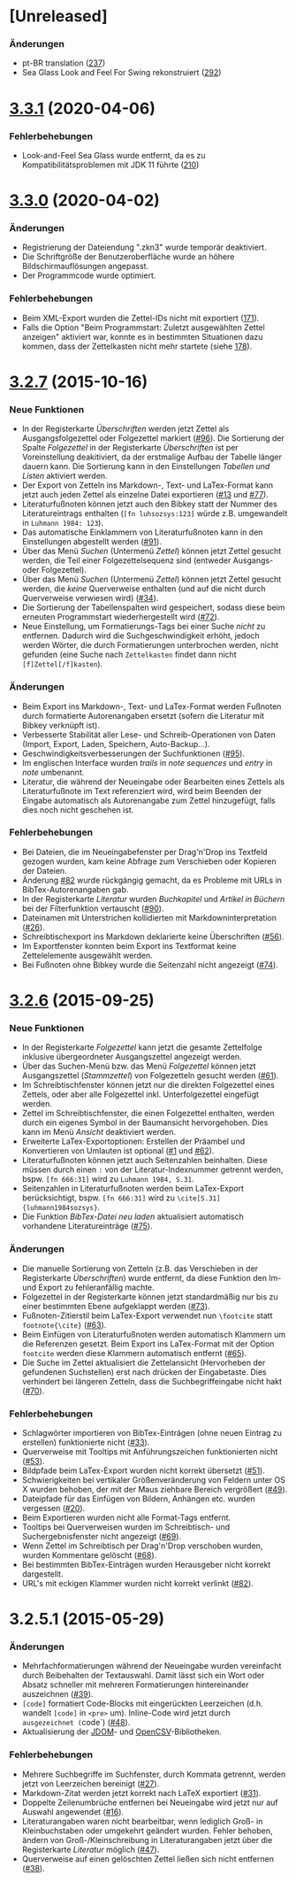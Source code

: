 # [Unreleased]
### Änderungen
- pt-BR translation ([237](https://github.com/Zettelkasten-Team/Zettelkasten/issues/237))
- Sea Glass Look and Feel For Swing rekonstruiert ([292](https://github.com/Zettelkasten-Team/Zettelkasten/issues/292))

<a name="v3.3.1"></a>
# [3.3.1](https://github.com/Zettelkasten-Team/Zettelkasten/compare/v3.3.0...v3.3.1) (2020-04-06)
### Fehlerbehebungen
- Look-and-Feel Sea Glass wurde entfernt, da es zu Kompatibilitätsproblemen mit JDK 11 führte ([210](https://github.com/Zettelkasten-Team/Zettelkasten/issues/210))

<a name="v3.3.0"></a>
# [3.3.0](https://github.com/Zettelkasten-Team/Zettelkasten/compare/3.2.7...v3.3.0) (2020-04-02)
### Änderungen
- Registrierung der Dateiendung ".zkn3" wurde temporär deaktiviert.
- Die Schriftgröße der Benutzeroberfläche wurde an höhere Bildschirmauflösungen angepasst.
- Der Programmcode wurde optimiert.
### Fehlerbehebungen
- Beim XML-Export wurden die Zettel-IDs nicht mit exportiert ([171](https://github.com/Zettelkasten-Team/Zettelkasten/issues/171)).
- Falls die Option "Beim Programmstart: Zuletzt ausgewählten Zettel anzeigen" aktiviert war, konnte es in bestimmten Situationen dazu kommen, dass der Zettelkasten nicht mehr startete (siehe [178](https://github.com/Zettelkasten-Team/Zettelkasten/issues/178)). 
<a name="3.2.7"></a>
# [3.2.7](https://github.com/Zettelkasten-Team/Zettelkasten/compare/3.2.6...3.2.7) (2015-10-16)

### Neue Funktionen
- In der Registerkarte _Überschriften_ werden jetzt Zettel als Ausgangsfolgezettel oder Folgezettel markiert ([#96](https://github.com/Zettelkasten-Team/Zettelkasten/issues/96)). Die Sortierung der Spalte _Folgezettel_ in der Registerkarte _Überschriften_ ist per Voreinstellung deakitiviert, da der erstmalige Aufbau der Tabelle länger dauern kann. Die Sortierung kann in den Einstellungen _Tabellen und Listen_ aktiviert werden.
- Der Export von Zetteln ins Markdown-, Text- und LaTex-Format kann jetzt auch jeden Zettel als einzelne Datei exportieren ([#13](https://github.com/Zettelkasten-Team/Zettelkasten/issues/13) und [#77](https://github.com/Zettelkasten-Team/Zettelkasten/issues/77)).
- Literaturfußnoten können jetzt auch den Bibkey statt der Nummer des Literatureintrags enthalten (`[fn luhsozsys:123]` würde z.B. umgewandelt in `Luhmann 1984: 123`).
- Das automatische Einklammern von Literaturfußnoten kann in den Einstellungen abgestellt werden ([#91](https://github.com/Zettelkasten-Team/Zettelkasten/issues/91)).
- Über das Menü _Suchen_ (Untermenü _Zettel_) können jetzt Zettel gesucht werden, die Teil einer Folgezettelsequenz sind (entweder Ausgangs- oder Folgezettel).
- Über das Menü _Suchen_ (Untermenü _Zettel_) können jetzt Zettel gesucht werden, die _keine_ Querverweise enthalten (und auf die nicht durch Querverweise verwiesen wird) ([#34](https://github.com/Zettelkasten-Team/Zettelkasten/issues/34)).
- Die Sortierung der Tabellenspalten wird gespeichert, sodass diese beim erneuten Programmstart wiederhergestellt wird ([#72](https://github.com/Zettelkasten-Team/Zettelkasten/issues/72)).
- Neue Einstellung, um Formatierungs-Tags bei einer Suche _nicht_ zu entfernen. Dadurch wird die Suchgeschwindigkeit erhöht, jedoch werden Wörter, die durch Formatierungen unterbrochen werden, nicht gefunden (eine Suche nach `Zettelkasten` findet dann nicht `[f]Zettel[/f]kasten`).
### Änderungen
- Beim Export ins Markdown-, Text- und LaTex-Format werden Fußnoten durch formatierte Autorenangaben ersetzt (sofern die Literatur mit Bibkey verknüpft ist).
- Verbesserte Stabilität aller Lese- und Schreib-Operationen von Daten (Import, Export, Laden, Speichern, Auto-Backup...).
- Geschwindigkeitsverbesserungen der Suchfunktionen ([#95](https://github.com/Zettelkasten-Team/Zettelkasten/issues/95)).
- Im englischen Interface wurden _trails_ in _note sequences_ und _entry_ in _note_ umbenannt.
- Literatur, die während der Neueingabe oder Bearbeiten eines Zettels als Literaturfußnote im Text referenziert wird, wird beim Beenden der Eingabe automatisch als Autorenangabe zum Zettel hinzugefügt, falls dies noch nicht geschehen ist.
### Fehlerbehebungen
- Bei Dateien, die im Neueingabefenster per Drag'n'Drop ins Textfeld gezogen wurden, kam keine Abfrage zum Verschieben oder Kopieren der Dateien.
- Änderung [#82](https://github.com/Zettelkasten-Team/Zettelkasten/issues/82) wurde rückgängig gemacht, da es Probleme mit URLs in BibTex-Autorenangaben gab.
- In der Registerkarte _Literatur_ wurden _Buchkapitel_ und _Artikel in Büchern_ bei der Filterfunktion vertauscht ([#90](https://github.com/Zettelkasten-Team/Zettelkasten/issues/90)).
- Dateinamen mit Unterstrichen kollidierten mit Markdowninterpretation ([#26](https://github.com/Zettelkasten-Team/Zettelkasten/issues/26)).
- Schreibtischexport ins Markdown deklarierte keine Überschriften ([#56](https://github.com/Zettelkasten-Team/Zettelkasten/issues/56)).
- Im Exportfenster konnten beim Export ins Textformat keine Zettelelemente ausgewählt werden.
- Bei Fußnoten ohne Bibkey wurde die Seitenzahl nicht angezeigt ([#74](https://github.com/Zettelkasten-Team/Zettelkasten/issues/74)).

<a name="3.2.6"></a>
# [3.2.6](https://github.com/Zettelkasten-Team/Zettelkasten/compare/3.2.5...3.2.6) (2015-09-25)

### Neue Funktionen
- In der Registerkarte _Folgezettel_ kann jetzt die gesamte Zettelfolge inklusive übergeordneter Ausgangszettel angezeigt werden.
- Über das Suchen-Menü bzw. das Menü _Folgezettel_ können jetzt Ausgangszettel (_Stammzettel_) von Folgezetteln gesucht werden ([#61](https://github.com/Zettelkasten-Team/Zettelkasten/issues/61)).
- Im Schreibtischfenster können jetzt nur die direkten Folgezettel eines Zettels, oder aber alle Folgezettel inkl. Unterfolgezettel eingefügt werden.
- Zettel im Schreibtischfenster, die einen Folgezettel enthalten, werden durch ein eigenes Symbol in der Baumansicht hervorgehoben. Dies kann im Menü _Ansicht_ deaktiviert werden.
- Erweiterte LaTex-Exportoptionen: Erstellen der Präambel und Konvertieren von Umlauten ist optional ([#1](https://github.com/Zettelkasten-Team/Zettelkasten/issues/1) und [#62](https://github.com/Zettelkasten-Team/Zettelkasten/issues/62)).
- Literaturfußnoten können jetzt auch Seitenzahlen beinhalten. Diese müssen durch einen `:` von der Literatur-Indexnummer getrennt werden, bspw. `[fn 666:31]` wird zu `Luhmann 1984, S.31`.
- Seitenzahlen in Literaturfußnoten werden beim LaTex-Export berücksichtigt, bspw. `[fn 666:31]` wird zu `\cite[S.31]{luhmann1984sozsys}`.
- Die Funktion _BibTex-Datei neu laden_ aktualisiert automatisch vorhandene Literatureinträge ([#75](https://github.com/Zettelkasten-Team/Zettelkasten/issues/75)).

### Änderungen
- Die manuelle Sortierung von Zetteln (z.B. das Verschieben in der Registerkarte _Überschriften_) wurde entfernt, da diese Funktion den Im- und Export zu fehleranfällig machte.
- Folgezettel in der Registerkarte können jetzt standardmäßig nur bis zu einer bestimmten Ebene aufgeklappt werden ([#73](https://github.com/Zettelkasten-Team/Zettelkasten/issues/73)).
- Fußnoten-Zitierstil beim LaTex-Export verwendet nun `\footcite` statt `footnote{\cite}` ([#63](https://github.com/Zettelkasten-Team/Zettelkasten/issues/63)).
- Beim Einfügen von Literaturfußnoten werden automatisch Klammern um die Referenzen gesetzt. Beim Export ins LaTex-Format mit der Option `footcite` werden diese Klammern automatisch entfernt ([#65](https://github.com/Zettelkasten-Team/Zettelkasten/issues/65)).
- Die Suche im Zettel aktualisiert die Zettelansicht (Hervorheben der gefundenen Suchstellen) erst nach drücken der Eingabetaste. Dies verhindert bei längeren Zetteln, dass die Suchbegriffeingabe nicht hakt ([#70](https://github.com/Zettelkasten-Team/Zettelkasten/issues/70)).

### Fehlerbehebungen
- Schlagwörter importieren von BibTex-Einträgen (ohne neuen Eintrag zu erstellen) funktionierte nicht ([#33](https://github.com/Zettelkasten-Team/Zettelkasten/issues/33)).
- Querverweise mit Tooltips mit Anführungszeichen funktionierten nicht ([#53](https://github.com/Zettelkasten-Team/Zettelkasten/issues/53)).
- Bildpfade beim LaTex-Export wurden nicht korrekt übersetzt ([#51](https://github.com/Zettelkasten-Team/Zettelkasten/issues/51)).
- Schwierigkeiten bei vertikaler Größenveränderung von Feldern unter OS X wurden behoben, der mit der Maus ziehbare Bereich vergrößert ([#49](https://github.com/Zettelkasten-Team/Zettelkasten/issues/49)).
- Dateipfade für das Einfügen von Bildern, Anhängen etc. wurden vergessen ([#20](https://github.com/Zettelkasten-Team/Zettelkasten/issues/20)).
- Beim Exportieren wurden nicht alle Format-Tags entfernt.
- Tooltips bei Querverweisen wurden im Schreibtisch- und Suchergebnisfenster nicht angezeigt ([#69](https://github.com/Zettelkasten-Team/Zettelkasten/issues/69)).
- Wenn Zettel im Schreibtisch per Drag'n'Drop verschoben wurden, wurden Kommentare gelöscht ([#68](https://github.com/Zettelkasten-Team/Zettelkasten/issues/68)).
- Bei bestimmten BibTex-Einträgen wurden Herausgeber nicht korrekt dargestellt.
- URL's mit eckigen Klammer wurden nicht korrekt verlinkt ([#82](https://github.com/Zettelkasten-Team/Zettelkasten/issues/82)).

<a name="3.2.5.1"></a>
# 3.2.5.1 (2015-05-29)

### Änderungen
- Mehrfachformatierungen während der Neueingabe wurden vereinfacht durch Beibehalten der Textauswahl. Damit lässt sich ein Wort oder Absatz schneller mit mehreren Formatierungen hintereinander auszeichnen ([#39](https://github.com/Zettelkasten-Team/Zettelkasten/issues/39)).
- `[code]` formatiert Code-Blocks mit eingerückten Leerzeichen (d.h. wandelt `[code]` in `<pre>` um). Inline-Code wird jetzt durch ` ausgezeichnet (`code`) ([#48](https://github.com/Zettelkasten-Team/Zettelkasten/issues/48)).
- Aktualisierung der [JDOM](http://www.jdom.org)\- und [OpenCSV](http://opencsv.sourceforge.net)-Bibliotheken.

### Fehlerbehebungen
- Mehrere Suchbegriffe im Suchfenster, durch Kommata getrennt, werden jetzt von Leerzeichen bereinigt ([#27](https://github.com/Zettelkasten-Team/Zettelkasten/issues/27)).
- Markdown-Zitat werden jetzt korrekt nach LaTeX exportiert ([#31](https://github.com/Zettelkasten-Team/Zettelkasten/issues/31)).
- Doppelte Zeilenumbrüche entfernen bei Neueingabe wird jetzt nur auf Auswahl angewendet ([#16](https://github.com/Zettelkasten-Team/Zettelkasten/issues/16)).
- Literaturangaben waren nicht bearbeitbar, wenn lediglich Groß- in Kleinbuchstaben oder umgekehrt geändert wurden. Fehler behoben, ändern von Groß-/Kleinschreibung in Literaturangaben jetzt über die Registerkarte _Literatur_ möglich ([#47](https://github.com/Zettelkasten-Team/Zettelkasten/issues/47)).
- Querverweise auf einen gelöschten Zettel ließen sich nicht entfernen ([#38](https://github.com/Zettelkasten-Team/Zettelkasten/issues/38)).
